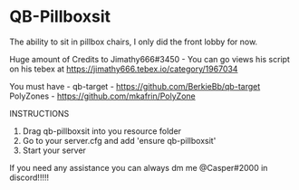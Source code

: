 # QB-Pillboxsit
The ability to sit in pillbox chairs, I only did the front lobby for now.

Huge amount of Credits to Jimathy666#3450 - You can go views his script on his tebex at https://jimathy666.tebex.io/category/1967034

You must have -
qb-target - https://github.com/BerkieBb/qb-target
PolyZones - https://github.com/mkafrin/PolyZone

INSTRUCTIONS

1. Drag qb-pillboxsit into you resource folder
2. Go to your server.cfg and add 'ensure qb-pillboxsit'
3. Start your server

If you need any assistance you can always dm me @Casper#2000 in discord!!!!!
